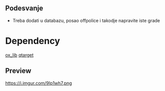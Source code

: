 ## Podesvanje ##

 - Treba dodati u databazu, posao offpolice i takodje napravite iste grade

# Dependency

[ox_lib](https://github.com/overextended/ox_lib)
[qtarget](https://github.com/overextended/qtarget)

## Preview ##

https://i.imgur.com/9Ip1wh7.png
